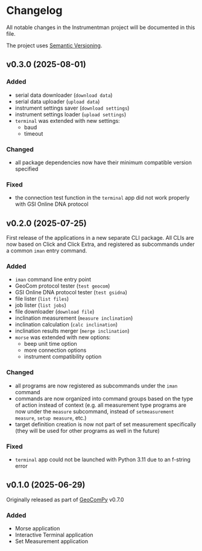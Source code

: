 # Changelog

All notable changes in the Instrumentman project will be documented in this
file.

The project uses [Semantic Versioning](https://semver.org/spec/v2.0.0.html).

## v0.3.0 (2025-08-01)

### Added

- serial data downloader (`download data`)
- serial data uploader (`upload data`)
- instrument settings saver (`download settings`)
- instrument settings loader (`upload settings`)
- `terminal` was extended with new settings:
  - baud
  - timeout

### Changed

- all package dependencies now have their minimum compatible version specified

### Fixed

- the connection test function in the `terminal` app did not work properly
  with GSI Online DNA protocol

## v0.2.0 (2025-07-25)

First release of the applications in a new separate CLI package.
All CLIs are now based on Click and Click Extra, and registered as
subcommands under a common `iman` entry command.

### Added

- `iman` command line entry point
- GeoCom protocol tester (`test geocom`)
- GSI Online DNA protocol tester (`test gsidna`)
- file lister (`list files`)
- job lister (`list jobs`)
- file downloader (`download file`)
- inclination measurement (`measure inclination`)
- inclination calculation (`calc inclination`)
- inclination results merger (`merge inclination`)
- `morse` was extended with new options:
  - beep unit time option
  - more connection options
  - instrument compatibility option

### Changed

- all programs are now registered as subcommands under the `iman` command
- commands are now organized into command groups based on the type of action
  instead of context (e.g. all measurement type programs are now under the
  `measure` subcommand, instead of `setmeasurement measure`, `setup measure`,
  etc.)
- target definition creation is now not part of set measurement specifically
  (they will be used for other programs as well in the future)

### Fixed

- `terminal` app could not be launched with Python 3.11 due
  to an f-string error

## v0.1.0 (2025-06-29)

Originally released as part of
[GeoComPy](https://github.com/MrClock8163/GeoComPy) v0.7.0

### Added

- Morse application
- Interactive Terminal application
- Set Measurement application
